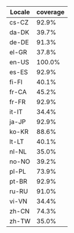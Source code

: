 ﻿| Locale | coverage |
| ------ | -------- |
| cs-CZ | 92.9% |
| da-DK | 39.7% |
| de-DE | 91.3% |
| el-GR | 37.8% |
| en-US | 100.0% |
| es-ES | 92.9% |
| fi-FI | 40.1% |
| fr-CA | 45.2% |
| fr-FR | 92.9% |
| it-IT | 34.4% |
| ja-JP | 92.9% |
| ko-KR | 88.6% |
| lt-LT | 40.1% |
| nl-NL | 35.0% |
| no-NO | 39.2% |
| pl-PL | 73.9% |
| pt-BR | 92.9% |
| ru-RU | 91.0% |
| vi-VN | 34.4% |
| zh-CN | 74.3% |
| zh-TW | 35.0% |
